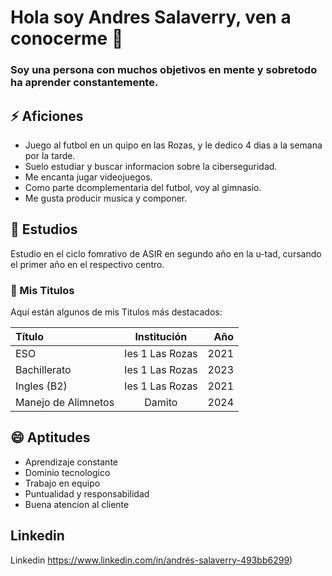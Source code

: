 # Hola soy Andres Salaverry, ven a conocerme 👋

### Soy una persona con muchos objetivos en mente y sobretodo ha aprender constantemente.

## ⚡ Aficiones
- Juego al futbol en un quipo en las Rozas, y le dedico 4 dias a la semana por la tarde.
- Suelo estudiar y buscar informacion sobre la ciberseguridad.
- Me encanta jugar videojuegos.
- Como parte dcomplementaria del futbol, voy al gimnasio.
- Me gusta producir musica y componer.

## 💬 Estudios
Estudio en el ciclo fomrativo de ASIR en segundo año en la u-tad, cursando el primer año en el respectivo centro.
  ### 📜 Mis Titulos

Aquí están algunos de mis Titulos más destacados:

| **Título**                  | **Institución**             | **Año** |
|:--------------------------- |:---------------------------:|--------:|
| ESO                         | Ies 1 Las Rozas           | 2021  |
| Bachillerato                | Ies 1 Las Rozas           | 2023  |
| Ingles (B2)                 | Ies 1 Las Rozas           | 2021  |
| Manejo de Alimnetos         | Damito                    | 2024  |


## 😄 Aptitudes 
- Aprendizaje constante
- Dominio tecnologico
- Trabajo en equipo
- Puntualidad y responsabilidad
- Buena atencion al cliente

## Linkedin
Linkedin https://www.linkedin.com/in/andrés-salaverry-493bb6299)

